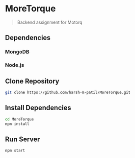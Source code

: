 # MoreTorque

> Backend assignment for Motorq

## Dependencies

### MongoDB

### Node.js

## Clone Repository

```bash
git clone https://github.com/harsh-m-patil/MoreTorque.git
```

## Install Dependencies

```bash
cd MoreTorque
npm install
```

## Run Server

```bash
npm start
```
